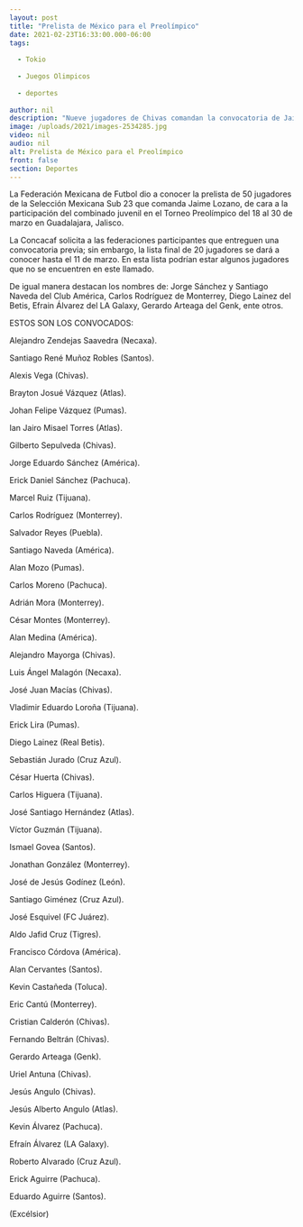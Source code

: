 ```yaml
---
layout: post
title: "Prelista de México para el Preolímpico"
date: 2021-02-23T16:33:00.000-06:00
tags:
  
  - Tokio
  
  - Juegos Olimpicos
  
  - deportes
  
author: nil
description: "Nueve jugadores de Chivas comandan la convocatoria de Jaime Lozano, incluido Alexis Vega. Efraín Álvarez del Galaxy es llamado"
image: /uploads/2021/images-2534285.jpg
video: nil
audio: nil
alt: Prelista de México para el Preolímpico
front: false
section: Deportes
---
```


La Federación Mexicana de Futbol dio a conocer la prelista de 50 jugadores de la Selección Mexicana Sub 23 que comanda Jaime Lozano, de cara a la participación del combinado juvenil en el Torneo Preolímpico del 18 al 30 de marzo en Guadalajara, Jalisco.

La Concacaf solicita a las federaciones participantes que entreguen una convocatoria previa; sin embargo, la lista final de 20 jugadores se dará a conocer hasta el 11 de marzo. En esta lista podrían estar algunos jugadores que no se encuentren en este llamado.

De igual manera destacan los nombres de: Jorge Sánchez y Santiago Naveda del Club América, Carlos Rodríguez de Monterrey, Diego Lainez del Betis, Efrain Álvarez del LA Galaxy, Gerardo Arteaga del Genk, ente otros.

ESTOS SON LOS CONVOCADOS:

Alejandro Zendejas Saavedra (Necaxa).

Santiago René Muñoz Robles (Santos).

Alexis Vega (Chivas).

Brayton Josué Vázquez (Atlas).

Johan Felipe Vázquez (Pumas).

Ian Jairo Misael Torres (Atlas).

Gilberto Sepulveda (Chivas).

Jorge Eduardo Sánchez (América).

Erick Daniel Sánchez (Pachuca).

Marcel Ruiz (Tijuana).

Carlos Rodríguez (Monterrey).

Salvador Reyes (Puebla).

Santiago Naveda (América).

Alan Mozo (Pumas).

Carlos Moreno (Pachuca).

Adrián Mora (Monterrey).

César Montes (Monterrey).

Alan Medina (América).

Alejandro Mayorga (Chivas).

Luis Ángel Malagón (Necaxa).

José Juan Macías (Chivas).

Vladimir Eduardo Loroña (Tijuana).

Erick Lira (Pumas).

Diego Lainez (Real Betis).

Sebastián Jurado (Cruz Azul).

César Huerta (Chivas).

Carlos Higuera (Tijuana).

José Santiago Hernández (Atlas).

Víctor Guzmán (Tijuana).

Ismael Govea (Santos).

Jonathan González (Monterrey).

José de Jesús Godínez (León).

Santiago Giménez (Cruz Azul).

José Esquivel (FC Juárez).

Aldo Jafid Cruz (Tigres).

Francisco Córdova (América).

Alan Cervantes (Santos).

Kevin Castañeda (Toluca).

Eric Cantú (Monterrey).

Cristian Calderón (Chivas).

Fernando Beltrán (Chivas).

Gerardo Arteaga (Genk).

Uriel Antuna (Chivas).

Jesús Angulo (Chivas).

Jesús Alberto Angulo (Atlas).

Kevin Álvarez (Pachuca).

Efraín Álvarez (LA Galaxy).

Roberto Alvarado (Cruz Azul).

Erick Aguirre (Pachuca).

Eduardo Aguirre (Santos).

(Excélsior)